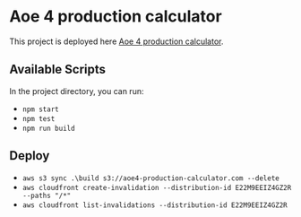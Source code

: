 # Aoe 4 production calculator

This project is deployed here [Aoe 4 production calculator](https://www.aoe4-production-calculator.com/).

## Available Scripts

In the project directory, you can run:

- `npm start`
- `npm test`
- `npm run build`

## Deploy

- `aws s3 sync .\build s3://aoe4-production-calculator.com --delete`
- `aws cloudfront create-invalidation --distribution-id E22M9EEIZ4GZ2R --paths "/*"`
- `aws cloudfront list-invalidations --distribution-id E22M9EEIZ4GZ2R`